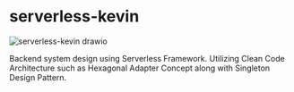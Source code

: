 # serverless-kevin

![serverless-kevin drawio](https://github.com/kevinchanqx/serverless/assets/101242800/e93fb6b5-86fb-40ec-8884-59ebd6be3183)

Backend system design using Serverless Framework. Utilizing Clean Code Architecture such as Hexagonal Adapter Concept along with Singleton Design Pattern.
